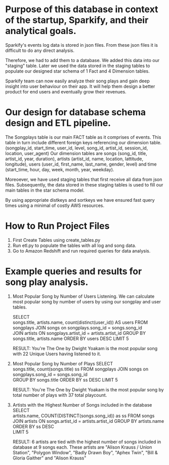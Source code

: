
# Purpose of this database in context of the startup, Sparkify, and their analytical goals.
Sparkify's events log data is stored in json files. From these json files it is difficult to do any direct analysis.

Therefore, we had to add them to a database. We added this data into our "staging" table.
Later we used the data stored in the staging tables to populate our designed star schema of 1 Fact and 4 Dimension tables.

Sparkify team can now easily analyze their song plays and gain deep insight into user behaviour on their app. It will help them design a better product for end users and eventually grow their revenues.


# Our design for database schema design and ETL pipeline.
The Songplays table is our main FACT table as it comprises of events. This table in turn include different foreign keys referencing our dimension table. (songplay_id, start_time, user_id, level, song_id, artist_id, session_id, location, user_agent)
Our dimension tables are songs (song_id, title, artist_id, year, duration), 
artists (artist_id, name, location, lattitude, longitude), 
users (user_id, first_name, last_name, gender, level) and 
time (start_time, hour, day, week, month, year, weekday).

Moreoever, we have used staging tables that first receive all data from json files. Subsequently, the data stored in these staging tables is used to fill our main tables in the star schema model.

By using appropriate distkeys and sortkeys we have ensured fast query times using a minimal of costly AWS resources. 


# How to Run Project Files
1. First Create Tables using create_tables.py
2. Run etl.py to populate the tables with all log and song data.
3. Go to Amazon Redshift and run required queries for data analysis.

# Example queries and results for song play analysis.
1. Most Popular Song by Number of Users Listening. We can calculate most popular song by number of users by using our songplay and user tables.

    SELECT	
    songs.title,
    artists.name,
	count(distinct(user_id)) AS users
FROM songplays
JOIN songs on songplays.song_id = songs.song_id     
JOIN artists ON songplays.artist_id = artists.artist_id
GROUP BY songs.title, artists.name
ORDER BY users DESC
LIMIT 5

    RESULT: You're The One by Dwight Yoakam is the most popular song with 22 Unique Users having listened to it.

2. Most Popular Song by Number of Plays
SELECT  
	songs.title,
	count(songs.title) ss
FROM songplays
JOIN songs on songplays.song_id = songs.song_id                           
GROUP BY songs.title
ORDER BY ss DESC
LIMIT 5

    RESULT: You're The One by Dwight Yoakam is the most popular song by total number of plays with 37 total playcount.

3. Artists with the Highest Number of Songs included in the database
SELECT  
	artists.name, 
	COUNT(DISTINCT(songs.song_id)) as ss
FROM songs
JOIN artists ON songs.artist_id = artists.artist_id
GROUP BY artists.name       
ORDER BY ss DESC         
LIMIT 5

    RESULT: 6 artists are tied with the highest number of songs included in database at 9 songs each. These artists are "Alison Krauss / Union Station", "Polygon Window", "Badly Drawn Boy", "Aphex Twin", "Bill & Gloria Gaither" and "Alison Krauss"